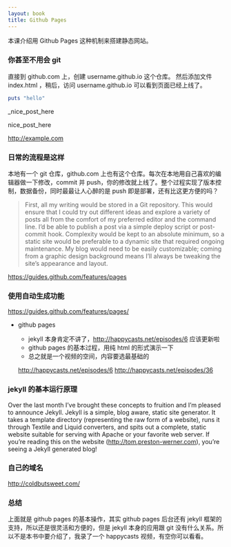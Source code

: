 ```yaml
---
layout: book
title: Github Pages
---
```


本课介绍用 Github Pages 这种机制来搭建静态网站。

### 你甚至不用会 git

直接到 github.com 上，创建 username.github.io 这个仓库。 然后添加文件 index.html ，稍后，访问 username.github.io 可以看到页面已经上线了。


```ruby
puts "hello"
```

_nice_post_here

nice_post_here

http://example.com



### 日常的流程是这样

本地有一个 git 仓库，github.com 上也有这个仓库。每次在本地用自己喜欢的编辑器做一下修改，commit 并 push，你的修改就上线了。整个过程实现了版本控制，数据备份，同时最最让人心醉的是 push 即是部署，还有比这更方便的吗？

>First, all my writing would be stored in a Git repository. This would ensure that I could try out different ideas and explore a variety of posts all from the comfort of my preferred editor and the command line. I’d be able to publish a post via a simple deploy script or post-commit hook. Complexity would be kept to an absolute minimum, so a static site would be preferable to a dynamic site that required ongoing maintenance. My blog would need to be easily customizable; coming from a graphic design background means I’ll always be tweaking the site’s appearance and layout.


https://guides.github.com/features/pages


### 使用自动生成功能

https://guides.github.com/features/pages/

- github pages
  - jekyll 本身肯定不讲了，http://happycasts.net/episodes/6 应该更新啦
  - github pages 的基本过程，用纯 html 的形式演示一下
  - 总之就是一个视频的空间，内容要选最基础的

  http://happycasts.net/episodes/6
  http://happycasts.net/episodes/36

### jekyll 的基本运行原理

Over the last month I’ve brought these concepts to fruition and I’m pleased to announce Jekyll. Jekyll is a simple, blog aware, static site generator. It takes a template directory (representing the raw form of a website), runs it through Textile and Liquid converters, and spits out a complete, static website suitable for serving with Apache or your favorite web server. If you’re reading this on the website (http://tom.preston-werner.com), you’re seeing a Jekyll generated blog!

### 自己的域名

http://coldbutsweet.com/

  ### 总结
  上面就是 github pages 的基本操作，其实 github pages 后台还有 jekyll 框架的支持，所以还是很灵活和方便的，但是 jekyll 本身的应用跟 git 没有什么关系。所以不是本书中要介绍了，我录了一个 happycasts 视频，有空你可以看看。